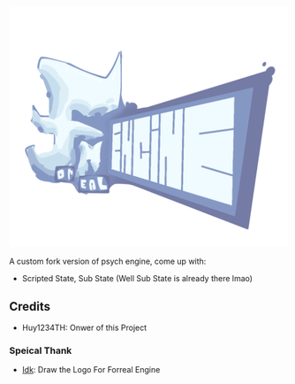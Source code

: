![Logo Forreal Engine](logo.png)

A custom fork version of psych engine, come up with:
- Scripted State, Sub State (Well Sub State is already there lmao)

## Credits
* Huy1234TH: Onwer of this Project
### Speical Thank
* [Idk](https://www.youtube.com/channel/UCPJ_yfqTOYRKE05Suy7FIbA): Draw the Logo For Forreal Engine